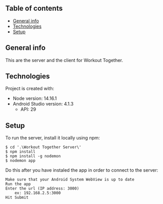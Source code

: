 ## Table of contents
* [General info](#general-info)
* [Technologies](#technologies)
* [Setup](#setup)

## General info
This are the server and the client for Workout Together.
	
## Technologies
Project is created with:
* Node version: 14.16.1
* Android Studio version: 4.1.3
    * API: 29

	
## Setup
To run the server, install it locally using npm:

```
$ cd '.\Workout Together Server\' 
$ npm install
$ npm install -g nodemon
$ nodemon app
```


Do this after you have instaled the app in order to connect to the server:

```
Make sure that your Android System WebView is up to date
Run the app
Enter the url (IP address: 3000)
    ex: 192.168.2.5:3000
Hit Submit
```